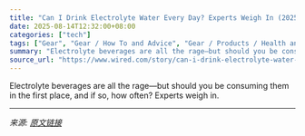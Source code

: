 ```yaml
---
title: "Can I Drink Electrolyte Water Every Day? Experts Weigh In (2025)"
date: 2025-08-14T12:32:00+08:00
categories: ["tech"]
tags: ["Gear", "Gear / How To and Advice", "Gear / Products / Health and Fitness", "Gear / Products / Lifestyle", "Gear / Trends", "Shopping", "health", "Food and Drink", "kitchen", "fitness", "advice", "Powders", "Tonics", "and Elixirs", "Sip Safely"]
summary: "Electrolyte beverages are all the rage—but should you be consuming them in the first place, and if so, how often? Experts weigh in."
source_url: "https://www.wired.com/story/can-i-drink-electrolyte-water-every-day/"
---
```


Electrolyte beverages are all the rage—but should you be consuming them in the first place, and if so, how often? Experts weigh in.

---

*来源: [原文链接](https://www.wired.com/story/can-i-drink-electrolyte-water-every-day/)*
